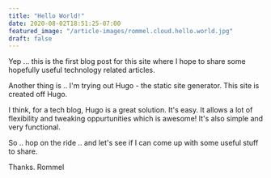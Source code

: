 ```yaml
---
title: "Hello World!"
date: 2020-08-02T18:51:25-07:00
featured_image: "/article-images/rommel.cloud.hello.world.jpg"
draft: false
---
```


Yep ... this is the first blog post for this site where I hope to share some hopefully useful technology related articles.

Another thing is .. I'm trying out Hugo - the static site generator. This site is created off Hugo.

I think, for a tech blog, Hugo is a great solution. It's easy. It allows a lot of flexibility and tweaking oppurtunities which is awesome! It's also simple and very functional. 

So .. hop on the ride .. and let's see if I can come up with some useful stuff to share.


Thanks.
Rommel

